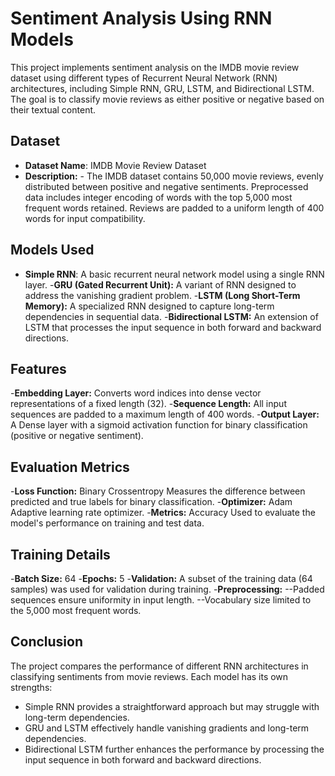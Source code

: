 # Sentiment Analysis Using RNN Models
This project implements sentiment analysis on the IMDB movie review dataset using different types of Recurrent Neural Network (RNN) architectures, including Simple RNN, GRU, LSTM, and Bidirectional LSTM. The goal is to classify movie reviews as either positive or negative based on their textual content.

## Dataset
- **Dataset Name**: IMDB Movie Review Dataset
- **Description:**
      - The IMDB dataset contains 50,000 movie reviews, evenly distributed between positive and negative sentiments.
Preprocessed data includes integer encoding of words with the top 5,000 most frequent words retained.
Reviews are padded to a uniform length of 400 words for input compatibility.

## Models Used
- **Simple RNN**: A basic recurrent neural network model using a single RNN layer.
-**GRU (Gated Recurrent Unit):** A variant of RNN designed to address the vanishing gradient problem.
-**LSTM (Long Short-Term Memory):** A specialized RNN designed to capture long-term dependencies in sequential data.
-**Bidirectional LSTM:** An extension of LSTM that processes the input sequence in both forward and backward directions.

## Features
-**Embedding Layer:**
Converts word indices into dense vector representations of a fixed length (32).
-**Sequence Length:**
All input sequences are padded to a maximum length of 400 words.
-**Output Layer:**
A Dense layer with a sigmoid activation function for binary classification (positive or negative sentiment).

## Evaluation Metrics
-**Loss Function:** Binary Crossentropy
Measures the difference between predicted and true labels for binary classification.
-**Optimizer:** Adam
Adaptive learning rate optimizer.
-**Metrics:** Accuracy
Used to evaluate the model's performance on training and test data.

## Training Details
-**Batch Size:** 64
-**Epochs:** 5
-**Validation:** A subset of the training data (64 samples) was used for validation during training.
-**Preprocessing:**
--Padded sequences ensure uniformity in input length.
--Vocabulary size limited to the 5,000 most frequent words.

## Conclusion
The project compares the performance of different RNN architectures in classifying sentiments from movie reviews. Each model has its own strengths:
- Simple RNN provides a straightforward approach but may struggle with long-term dependencies.
- GRU and LSTM effectively handle vanishing gradients and long-term dependencies.
- Bidirectional LSTM further enhances the performance by processing the input sequence in both forward and backward directions.
